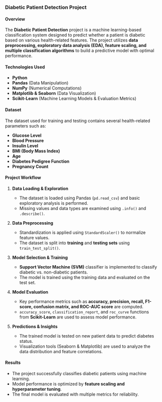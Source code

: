 

### Diabetic Patient Detection Project

#### **Overview**  
The **Diabetic Patient Detection** project is a machine learning-based classification system designed to predict whether a patient is diabetic based on various health-related features. The project utilizes **data preprocessing, exploratory data analysis (EDA), feature scaling, and multiple classification algorithms** to build a predictive model with optimal performance.  

#### **Technologies Used**  
- **Python**  
- **Pandas** (Data Manipulation)  
- **NumPy** (Numerical Computations)  
- **Matplotlib & Seaborn** (Data Visualization)  
- **Scikit-Learn** (Machine Learning Models & Evaluation Metrics)  

#### **Dataset**  
The dataset used for training and testing contains several health-related parameters such as:  
- **Glucose Level**  
- **Blood Pressure**  
- **Insulin Level**  
- **BMI (Body Mass Index)**  
- **Age**  
- **Diabetes Pedigree Function**  
- **Pregnancy Count**  

#### **Project Workflow**  

1. **Data Loading & Exploration**  
   - The dataset is loaded using Pandas (`pd.read_csv`) and basic exploratory analysis is performed.  
   - Missing values and data types are examined using `.info()` and `.describe()`.  

2. **Data Preprocessing**  
   - Standardization is applied using `StandardScaler()` to normalize feature values.  
   - The dataset is split into **training** and **testing sets** using `train_test_split()`.  

3. **Model Selection & Training**  
   - **Support Vector Machine (SVM)** classifier is implemented to classify diabetic vs. non-diabetic patients.  
   - The model is trained using the training data and evaluated on the test set.  

4. **Model Evaluation**  
   - Key performance metrics such as **accuracy, precision, recall, F1-score, confusion matrix, and ROC-AUC score** are computed.  
   - `accuracy_score`, `classification_report`, and `roc_curve` functions from **Scikit-Learn** are used to assess model performance.  

5. **Predictions & Insights**  
   - The trained model is tested on new patient data to predict diabetes status.  
   - Visualization tools (Seaborn & Matplotlib) are used to analyze the data distribution and feature correlations.  

#### **Results**  
- The project successfully classifies diabetic patients using machine learning.  
- Model performance is optimized by **feature scaling and hyperparameter tuning**.  
- The final model is evaluated with multiple metrics for reliability.  

